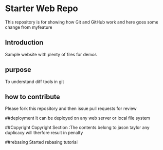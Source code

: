 # Starter Web Repo

This repository is for showing how Git and GitHub work and here goes some change from myfeature

## Introduction

Sample website with plenty of files for demos


## purpose

To understand diff tools in git



## how to contribute

Please fork this repository and then issue pull requests for review



##deployment
It can be deployed on any web server or local file system

##Copyright
Copyright Section :The contents belong to jason taylor any duplicacy will therfore result in penalty


##rebasing
Started rebasing tutorial
